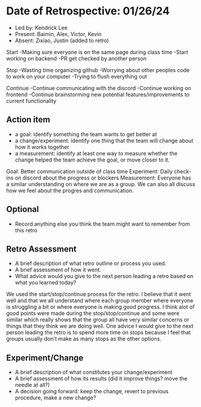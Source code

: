 # Date of Retrospective: 01/26/24

* Led by: Kendrick Lee
* Present: Baimin, Alex, Victor, Kevin
* Absent: Zixiao, Justin (added to retro)

Start
-Making sure everyone is on the same page during class time
-Start working on backend
-PR get checked by another person

Stop
-Wasting time organizing github
-Worrying about other peoples code to work on your computer
-Trying to flush everything out

Continue
-Continue communicating with the discord
-Continue working on frontend 
-Continue brainstorming new potential features/improvements to current functionality 

## Action item

* a goal: identify something the team wants to get better at
* a change/experiment: identify one thing that the team will change about how it works together
* a measurement: identify at least one way to measure whether the change helped the team achieve the goal, or move closer to it.

Goal: Better communication outside of class time
Experiment: Daily check-ins on discord about the progress or blockers
Measurement: Everyone has a similar understanding on where we are as a group. We can also all discuss how we feel about the progres and communication.

## Optional

* Record anything else you think the team might want to remember from this retro

## Retro Assessment

* A brief description of what retro outline or process you used.
* A brief assessment of how it went.
* What advice would you give to the next person leading a retro
  based on what you learned today?

We used the start/stop/continue process for the retro. I believe that it went well and that we all understand where each group member where everyone is struggling a bit or where everyone is making good progress. I think alot of good points were made during the stop/stop/continue and some were similar which really shows that the group all have very similar concerns or things that they think we are doing well. One advice I would give to the next person leading the retro is to spend more time on stops because I feel that groups usually don't make as many stops as the other options.

## Experiment/Change

* A brief description of what constitutes your change/experiment
* A brief assessment of how its results (did it improve things? move the needle at all?)
* A decision going forward: keep the change, revert to previous procedure, make a new change? 
